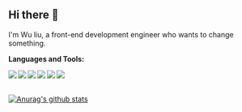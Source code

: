 
## Hi there 👋

I'm Wu liu, a front-end development engineer who wants to change something.

**Languages and Tools:**

<img align="left" src="https://img.shields.io/badge/Vue%20-%23232F3E.svg?logo=vue.js"> 

<img align="left" src="https://img.shields.io/badge/Vite%20-%23232F3E.svg?logo=vite">

<img align="left" src="https://img.shields.io/badge/Webpack%20-%23232F3E.svg?logo=webpack">

<img align="left" src="https://img.shields.io/badge/Babel%20-%23232F3E.svg?logo=babel">

<img align="left" src="https://img.shields.io/badge/Postcss%20-%23232F3E.svg?logo=postcss">

<img align="left" src="https://img.shields.io/badge/Golang%20-%23232F3E.svg?logo=go">

<br/>
<br/>

[![Anurag's github stats](https://github-readme-stats.vercel.app/api?username=WJCHumble)](https://github.com/WJCHumble)

